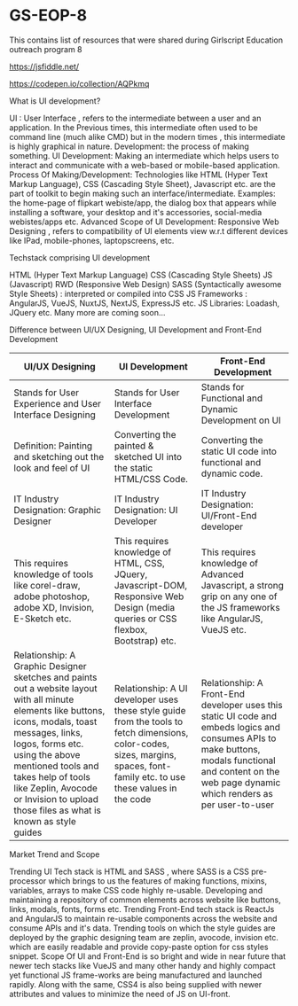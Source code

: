 # GS-EOP-8
This contains list of resources that were shared during Girlscript Education outreach program 8 

https://jsfiddle.net/

https://codepen.io/collection/AQPkmq

What is UI development?

UI : User Interface , refers to the intermediate between a
user and an application. In the Previous times, this
intermediate often used to be command line (much
alike CMD) but in the modern times , this intermediate
is highly graphical in nature.
Development: the process of making something.
UI Development: Making an intermediate which helps
users to interact and communicate with a web-based or
mobile-based application.
Process Of Making/Development: Technologies like
HTML (Hyper Text Markup Language), CSS (Cascading
Style Sheet), Javascript etc. are the part of toolkit to
begin making such an interface/intermediate.
Examples: the home-page of flipkart webiste/app, the
dialog box that appears while installing a software, your
desktop and it's accessories, social-media
webistes/apps etc.
Advanced Scope of UI Development: Responsive Web
Designing , refers to compatibility of UI elements view
w.r.t different devices like IPad, mobile-phones, laptopscreens, etc.

Techstack comprising UI development

HTML (Hyper Text Markup Language)
CSS (Cascading Style Sheets)
JS (Javascript)
RWD (Responsive Web Design)
SASS (Syntactically awesome Style Sheets) : interpreted
or compiled into CSS
JS Frameworks : AngularJS, VueJS, NuxtJS, NextJS,
ExpressJS etc.
JS Libraries: Loadash, JQuery etc.
Many more are coming soon...

Difference between UI/UX Designing, UI Development and Front-End Development

UI/UX Designing | UI Development |  Front-End Development
--- | --- | ---
Stands for User Experience and User Interface Designing |Stands for User Interface Development | Stands for Functional and Dynamic Development on UI
Definition: Painting and sketching out the look and feel of UI | Converting the painted & sketched UI into the static HTML/CSS Code. | Converting the static UI code into functional and dynamic code.
IT Industry Designation: Graphic Designer | IT Industry Designation: UI Developer | IT Industry Designation: UI/Front-End developer
This requires knowledge of tools like corel-draw, adobe photoshop, adobe XD, Invision, E-Sketch etc. | This requires knowledge of HTML, CSS, JQuery, Javascript-DOM, Responsive Web Design (media queries or CSS flexbox, Bootstrap) etc. | This requires knowledge of Advanced Javascript, a strong grip on any one of the JS frameworks like AngularJS, VueJS etc.
Relationship: A Graphic Designer sketches and paints out a website layout with all minute elements like buttons, icons, modals, toast messages, links, logos, forms etc. using the above mentioned tools and takes help of tools like Zeplin, Avocode or Invision to upload those files as what is known as style guides | Relationship: A UI developer uses these style guide from the tools to fetch dimensions, color-codes, sizes, margins, spaces, font-family etc. to use these values in the code | Relationship: A Front-End developer uses this static UI code and embeds logics and consumes APIs to make buttons, modals functional and content on the web page dynamic which renders as per user-to-user

Market Trend and Scope

Trending UI Tech stack is HTML and SASS , where SASS is a CSS pre-processor which brings to us the features of making functions, mixins, variables, arrays to make CSS code highly re-usable. Developing and maintaining a repository of common elements across website like buttons, links, modals, fonts, forms etc.
Trending Front-End tech stack is ReactJs and AngularJS to maintain re-usable components across the website and consume APIs and it's data.
Trending tools on which the style guides are deployed by the graphic designing team are zeplin, avocode, invision etc. which are easily readable and provide copy-paste option for css styles snippet.
Scope Of UI and Front-End is so bright and wide in near future that newer tech stacks like VueJS and many other handy and highly compact yet functional JS frame-works are being manufactured and launched rapidly. Along with the same, CSS4 is also being supplied with newer attributes and values to minimize the need of JS on UI-front.




